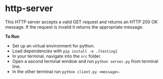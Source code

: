 # http-server
This HTTP server accepts a valid GET request and returns an HTTP 200 OK message.  If the request is invalid it returns the appropriate message.

**To Run**

* Set up an virtual environment for python.
* Load dependencies with `pip install -e .[testing]`
* In your terminal, navigate into the `src` folder.
* Open a second terminal window and run `python server.py` from terminal line.
* In the other terminal run `python client.py <message>`.

